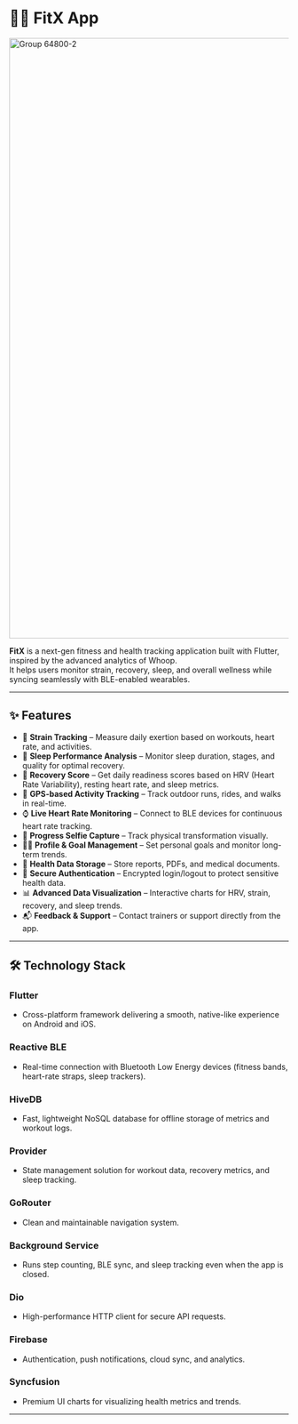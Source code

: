 # 🏋️‍♂️ FitX App

<img width="1920" height="1080" alt="Group 64800-2" src="https://github.com/user-attachments/assets/fd9df178-1c7d-47a6-92ce-4986c0bf1cd5" />



**FitX** is a next-gen fitness and health tracking application built with Flutter, inspired by the advanced analytics of Whoop.  
It helps users monitor strain, recovery, sleep, and overall wellness while syncing seamlessly with BLE-enabled wearables.

---

## ✨ Features

- 💪 **Strain Tracking** – Measure daily exertion based on workouts, heart rate, and activities.
- 🌙 **Sleep Performance Analysis** – Monitor sleep duration, stages, and quality for optimal recovery.
- 🔄 **Recovery Score** – Get daily readiness scores based on HRV (Heart Rate Variability), resting heart rate, and sleep metrics.
- 📍 **GPS-based Activity Tracking** – Track outdoor runs, rides, and walks in real-time.
- ⌚ **Live Heart Rate Monitoring** – Connect to BLE devices for continuous heart rate tracking.
- 🤳 **Progress Selfie Capture** – Track physical transformation visually.
- 🧑‍💼 **Profile & Goal Management** – Set personal goals and monitor long-term trends.
- 📂 **Health Data Storage** – Store reports, PDFs, and medical documents.
- 🔐 **Secure Authentication** – Encrypted login/logout to protect sensitive health data.
- 📊 **Advanced Data Visualization** – Interactive charts for HRV, strain, recovery, and sleep trends.
- 📬 **Feedback & Support** – Contact trainers or support directly from the app.

---

## 🛠️ Technology Stack

### **Flutter**
- Cross-platform framework delivering a smooth, native-like experience on Android and iOS.

### **Reactive BLE**
- Real-time connection with Bluetooth Low Energy devices (fitness bands, heart-rate straps, sleep trackers).

### **HiveDB**
- Fast, lightweight NoSQL database for offline storage of metrics and workout logs.

### **Provider**
- State management solution for workout data, recovery metrics, and sleep tracking.

### **GoRouter**
- Clean and maintainable navigation system.

### **Background Service**
- Runs step counting, BLE sync, and sleep tracking even when the app is closed.

### **Dio**
- High-performance HTTP client for secure API requests.

### **Firebase**
- Authentication, push notifications, cloud sync, and analytics.

### **Syncfusion**
- Premium UI charts for visualizing health metrics and trends.

---
